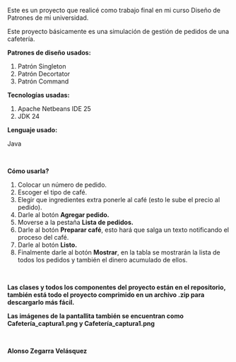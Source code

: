 <p>Este es un proyecto que realicé como trabajo final en mi curso Diseño de Patrones de mi universidad.</p>
<p>Este proyecto básicamente es una simulación de gestión de pedidos de una cafetería.</p>
<p><b>Patrones de diseño usados:</b></p>
<ol>
  <li>Patrón Singleton</li>
  <li>Patrón Decortator</li>
  <li>Patrón Command</li>
</ol>
<p><b>Tecnologías usadas:</b></p>
<ol>
  <li>Apache Netbeans IDE 25</li>
  <li>JDK 24</li>
</ol>
<p><b>Lenguaje usado:</b></p>
<p>Java</p>
<br>
<p><b>Cómo usarla?</b></p>
<ol>
  <li>Colocar un número de pedido.</li>
  <li>Escoger el tipo de café.</li>
  <li>Elegir que ingredientes extra ponerle al café (esto le sube el precio al pedido).</li>
  <li>Darle al botón <b>Agregar pedido.</b></li>
  <li>Moverse a la pestaña <b>Lista de pedidos.</b></li>
  <li>Darle al botón <b>Preparar café</b>, esto hará que salga un texto notificando el proceso del café.</li>
  <li>Darle al botón <b>Listo.</b></li>
  <li>Finalmente darle al botón <b>Mostrar</b>, en la tabla se mostrarán la lista de todos los pedidos y también el dinero acumulado de ellos.</li>
</ol>
<br>
<p><b>Las clases y todos los componentes del proyecto están en el repositorio, también está todo el proyecto comprimido en un archivo .zip para descargarlo más fácil.</b></p>
<p><b>Las imágenes de la pantallita también se encuentran como Cafetería_captura1.png y Cafetería_captura1.png</b></p>
<br>
<p><b>Alonso Zegarra Velásquez</b></p>
